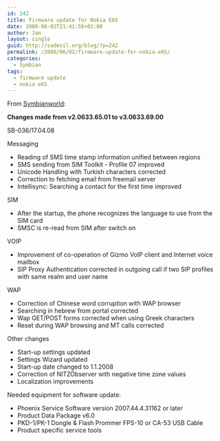 ```yaml
---
id: 242
title: Firmware update for Nokia E65
date: 2008-06-02T21:41:58+02:00
author: Jan
layout: single
guid: http://sadevil.org/blog/?p=242
permalink: /2008/06/02/firmware-update-for-nokia-e65/
categories:
  - Symbian
tags:
  - firmware update
  - nokia e65
---
```

From [Symbianworld](http://symbianworld.wordpress.com/2008/04/18/e65-new-firmware-306336900-with-change-log/):

**Changes made from v2.0633.65.01 to v3.0633.69.00**

SB-036/17.04.08

Messaging

  * Reading of SMS time stamp information unified between regions
  * SMS sending from SIM Toolkit - Profile 07 improved
  * Unicode Handling with Turkish characters corrected
  * Correction to fetching email from freemail server
  * Intellisync: Searching a contact for the first time improved

SIM

  * After the startup, the phone recognizes the language to use from the SIM card
  * SMSC is re-read from SIM after switch on

VOIP

  * Improvement of co-operation of Gizmo VoIP client and Internet voice mailbox
  * SIP Proxy Authentication corrected in outgoing call if two SIP profiles with same realm and user name

WAP

  * Correction of Chinese word corruption with WAP browser
  * Searching in hebrew from portal corrected
  * Wap GET/POST forms corrected when using Greek characters
  * Reset during WAP browsing and MT calls corrected

Other changes

  * Start-up settings updated
  * Settings Wizard updated
  * Start-up date changed to 1.1.2008
  * Correction of NITZObserver with negative time zone values
  * Localization improvements

Needed equipment for software update:

  * Phoenix Service Software version 2007.44.4.31162 or later
  * Product Data Package v6.0
  * PKD-1/PK-1 Dongle & Flash Prommer FPS-10 or CA-53 USB Cable
  * Product specific service tools